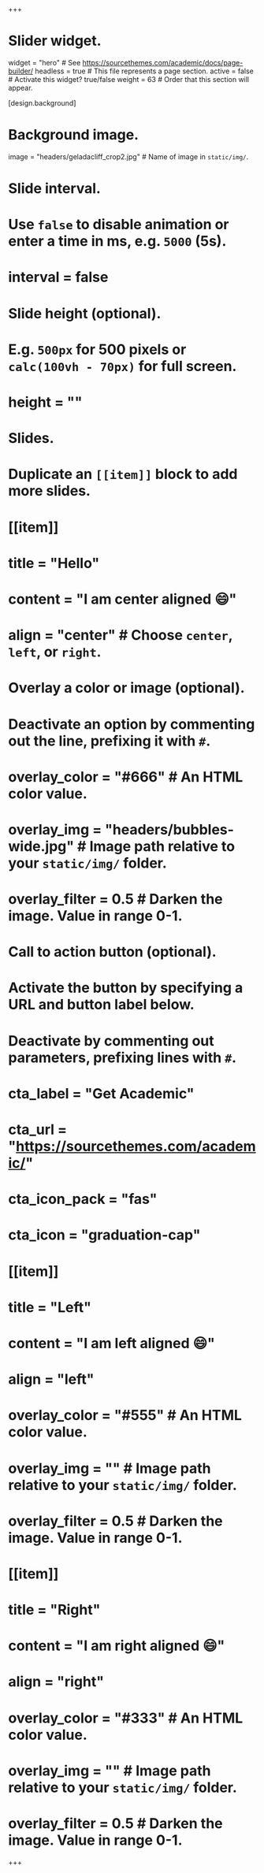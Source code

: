 +++
# Slider widget.
widget = "hero"  # See https://sourcethemes.com/academic/docs/page-builder/
headless = true  # This file represents a page section.
active = false  # Activate this widget? true/false
weight = 63  # Order that this section will appear.

[design.background]
  # Background image.
  image = "headers/geladacliff_crop2.jpg"  # Name of image in `static/img/`.

# Slide interval.
# Use `false` to disable animation or enter a time in ms, e.g. `5000` (5s).
# interval = false

# Slide height (optional).
# E.g. `500px` for 500 pixels or `calc(100vh - 70px)` for full screen.
# height = ""

# Slides.
# Duplicate an `[[item]]` block to add more slides.
# [[item]]
 #  title = "Hello"
 #  content = "I am center aligned :smile:"
 #  align = "center"  # Choose `center`, `left`, or `right`.

  # Overlay a color or image (optional).
  #   Deactivate an option by commenting out the line, prefixing it with `#`.
 #  overlay_color = "#666"  # An HTML color value.
 #  overlay_img = "headers/bubbles-wide.jpg"  # Image path relative to your `static/img/` folder.
 # overlay_filter = 0.5  # Darken the image. Value in range 0-1.

  # Call to action button (optional).
  #   Activate the button by specifying a URL and button label below.
  #   Deactivate by commenting out parameters, prefixing lines with `#`.
 #  cta_label = "Get Academic"
 #  cta_url = "https://sourcethemes.com/academic/"
 #  cta_icon_pack = "fas"
 #  cta_icon = "graduation-cap"

# [[item]]
 #  title = "Left"
 #  content = "I am left aligned :smile:"
 #  align = "left"

 #  overlay_color = "#555"  # An HTML color value.
 #  overlay_img = ""  # Image path relative to your `static/img/` folder.
 #  overlay_filter = 0.5  # Darken the image. Value in range 0-1.

# [[item]]
 #  title = "Right"
 #  content = "I am right aligned :smile:"
 #  align = "right"

 #  overlay_color = "#333"  # An HTML color value.
 #  overlay_img = ""  # Image path relative to your `static/img/` folder.
 #  overlay_filter = 0.5  # Darken the image. Value in range 0-1.
+++
<br>
<br>
<br>
<br>
<br>


